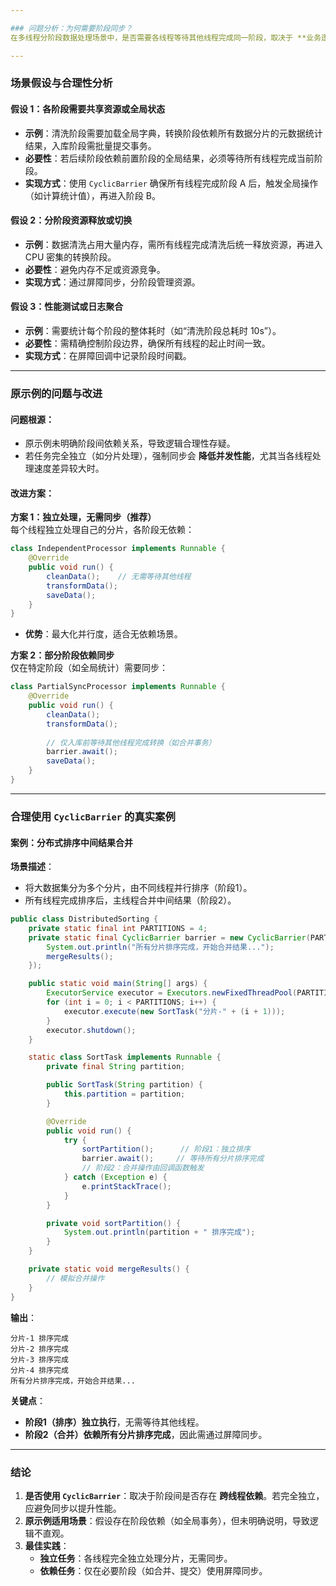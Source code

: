```yaml
---

### 问题分析：为何需要阶段同步？
在多线程分阶段数据处理场景中，是否需要各线程等待其他线程完成同一阶段，取决于 **业务逻辑是否有跨线程的依赖关系**。你的质疑非常合理：**如果每个线程处理的是独立数据分片，且各阶段之间无共享依赖，确实不需要等待其他线程**。但原示例的设计可能隐含以下潜在需求：

---
```


### 场景假设与合理性分析

#### **假设 1：各阶段需要共享资源或全局状态**
   - **示例**：清洗阶段需要加载全局字典，转换阶段依赖所有数据分片的元数据统计结果，入库阶段需批量提交事务。
   - **必要性**：若后续阶段依赖前置阶段的全局结果，必须等待所有线程完成当前阶段。
   - **实现方式**：使用 `CyclicBarrier` 确保所有线程完成阶段 A 后，触发全局操作（如计算统计值），再进入阶段 B。

#### **假设 2：分阶段资源释放或切换**
   - **示例**：数据清洗占用大量内存，需所有线程完成清洗后统一释放资源，再进入 CPU 密集的转换阶段。
   - **必要性**：避免内存不足或资源竞争。
   - **实现方式**：通过屏障同步，分阶段管理资源。

#### **假设 3：性能测试或日志聚合**
   - **示例**：需要统计每个阶段的整体耗时（如“清洗阶段总耗时 10s”）。
   - **必要性**：需精确控制阶段边界，确保所有线程的起止时间一致。
   - **实现方式**：在屏障回调中记录阶段时间戳。

---

### 原示例的问题与改进
#### **问题根源**：
   - 原示例未明确阶段间依赖关系，导致逻辑合理性存疑。
   - 若任务完全独立（如分片处理），强制同步会 **降低并发性能**，尤其当各线程处理速度差异较大时。

#### **改进方案**：
   **方案 1：独立处理，无需同步（推荐）**  
   每个线程独立处理自己的分片，各阶段无依赖：
   ```java
   class IndependentProcessor implements Runnable {
       @Override
       public void run() {
           cleanData();    // 无需等待其他线程
           transformData();
           saveData();
       }
   }
   ```
   - **优势**：最大化并行度，适合无依赖场景。

   **方案 2：部分阶段依赖同步**  
   仅在特定阶段（如全局统计）需要同步：
   ```java
   class PartialSyncProcessor implements Runnable {
       @Override
       public void run() {
           cleanData();
           transformData();
           
           // 仅入库前等待其他线程完成转换（如合并事务）
           barrier.await(); 
           saveData();
       }
   }
   ```

---

### 合理使用 `CyclicBarrier` 的真实案例
#### 案例：分布式排序中间结果合并
**场景描述**：  
- 将大数据集分为多个分片，由不同线程并行排序（阶段1）。
- 所有线程完成排序后，主线程合并中间结果（阶段2）。

```java
public class DistributedSorting {
    private static final int PARTITIONS = 4;
    private static final CyclicBarrier barrier = new CyclicBarrier(PARTITIONS, () -> {
        System.out.println("所有分片排序完成，开始合并结果...");
        mergeResults();
    });

    public static void main(String[] args) {
        ExecutorService executor = Executors.newFixedThreadPool(PARTITIONS);
        for (int i = 0; i < PARTITIONS; i++) {
            executor.execute(new SortTask("分片-" + (i + 1)));
        }
        executor.shutdown();
    }

    static class SortTask implements Runnable {
        private final String partition;

        public SortTask(String partition) {
            this.partition = partition;
        }

        @Override
        public void run() {
            try {
                sortPartition();      // 阶段1：独立排序
                barrier.await();     // 等待所有分片排序完成
                // 阶段2：合并操作由回调函数触发
            } catch (Exception e) {
                e.printStackTrace();
            }
        }

        private void sortPartition() {
            System.out.println(partition + " 排序完成");
        }
    }

    private static void mergeResults() {
        // 模拟合并操作
    }
}
```

**输出**：
```plaintext
分片-1 排序完成
分片-2 排序完成
分片-3 排序完成
分片-4 排序完成
所有分片排序完成，开始合并结果...
```

**关键点**：  
- **阶段1（排序）独立执行**，无需等待其他线程。
- **阶段2（合并）依赖所有分片排序完成**，因此需通过屏障同步。

---

### 结论
1. **是否使用 `CyclicBarrier`**：取决于阶段间是否存在 **跨线程依赖**。若完全独立，应避免同步以提升性能。
2. **原示例适用场景**：假设存在阶段依赖（如全局事务），但未明确说明，导致逻辑不直观。
3. **最佳实践**：  
   - **独立任务**：各线程完全独立处理分片，无需同步。  
   - **依赖任务**：仅在必要阶段（如合并、提交）使用屏障同步。

